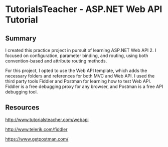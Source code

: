 # TutorialsTeacher - ASP.NET Web API Tutorial

## Summary

I created this practice project in pursuit of learning ASP.NET Web API 2. I focused on configuration, parameter binding, and routing, using both convention-based and attribute routing methods.

For this project, I opted to use the Web API template, which adds the necessary folders and references for both MVC and Web API. I used the third party tools Fiddler and Postman for learning how to test Web API. Fiddler is a free debugging proxy for any browser, and Postman is a free API debugging tool.

## Resources

http://www.tutorialsteacher.com/webapi

http://www.telerik.com/fiddler

https://www.getpostman.com/
